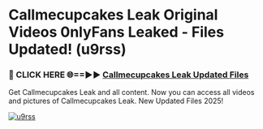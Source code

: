 # Callmecupcakes Leak Original Videos 0nlyFans Leaked - Files Updated! (u9rss)

<h3>🔴 CLICK HERE 🌐==►► <a href="https://tinyurl.com/2jnfzry5" rel="nofollow">Callmecupcakes Leak Updated Files</a></h3>

Get Callmecupcakes Leak and all content. Now you can access all videos and pictures of Callmecupcakes Leak. New Updated Files 2025!

[![u9rss](https://i.imgur.com/GyGTBgg.gif)](https://tinyurl.com/2jnfzry5)
